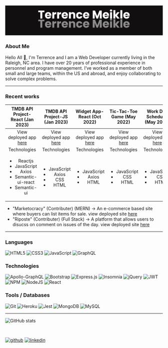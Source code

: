 <!-- ![](https://github.com/Terrence-Me/Terrence-Me/blob/main/banner_new.png)  -->
![](https://github.com/Terrence-Me/Terrence-Me/blob/main/banner1.png)
### About Me
Hello All 👋, I'm Terrence and I am a Web Developer currently living in the Raleigh, NC area. I have over 20 years of professional experience in personnel and program management. I’ve worked as a member of both small and large teams, within the US and abroad, and enjoy collaborating to solve complex problems. 
<hr>



### Recent works
|TMDB API Project-React (Jan 2023) | TMDB API Project-JS (Jan 2023) | Widget App-React (Oct 2022) | Tic-Tac-Toe Game (May 2022) | Work Day Schedular (May 2022) | weather dashboard (May 2022)|       
| :---: | :---: | :---: | :---: | :---: | :---: |
|View deployed app [here](https://tmdb-api-project-react.vercel.app/)|View deployed app [here](https://terrence-me.github.io/tmdb_api_project_js/)| View deployed app [here](https://widgets-indol-one.vercel.app/)| View deployed app [here](https://terrence-me.github.io/academind-tic-tac-toe-game/)|View deployed app [here](https://terrence-me.github.io/workday_scheduler/)|View deployed app [here](https://terrence-me.github.io/weather_dashboard_v2/)|
|Technologies|Technologies|Technologies|Technologies|Technologies|Technologies|
|<ul><li>Reactjs</li><li>JavaScript</li><li>Axios</li><li>Semantic-ui-react</li><li>Semantic-ui</li></ul>|<ul><li>JavaScript</li><li>Axios</li><li>CSS</li><li>HTML</li></ul>|<ul><li>JavaScript</li><li>Axios</li><li>HTML</li></ul>| <ul><li>JavaScript</li><li>CSS</li><li>HTML</li></ul>|<ul><li>JavaScript</li><li>CSS</li><li>HTML</li></ul>|<ul><li>JavaScript</li><li>bootstrap</li><li>CSS</li><li>HTML</li></ul>|




- "Marketocracy" (Contributer) (MERN) -> An e-commerce based site where buyers can list items for sale. view deployed site [here](https://marketplace-project3.herokuapp.com/)
- "Riposte" (Contributer) (Full Stack) -> A platform that allows users to disucss on comment on issues of the day. view deployed site [here](https://thawing-fortress-53039.herokuapp.com/register)

<hr>
 

### Languages
![HTML5](https://img.shields.io/badge/html5-%23E34F26.svg?style=for-the-badge&logo=html5&logoColor=white)
![CSS3](https://img.shields.io/badge/css3-%231572B6.svg?style=for-the-badge&logo=css3&logoColor=white)
![JavaScript](https://img.shields.io/badge/javascript-%23323330.svg?style=for-the-badge&logo=javascript&logoColor=%23F7DF1E)
![GraphQL](https://img.shields.io/badge/-GraphQL-E10098?style=for-the-badge&logo=graphql&logoColor=white)

### Technologies
![Apollo-GraphQL](https://img.shields.io/badge/-ApolloGraphQL-311C87?style=for-the-badge&logo=apollo-graphql)
![Bootstrap](https://img.shields.io/badge/bootstrap-%23563D7C.svg?style=for-the-badge&logo=bootstrap&logoColor=white)
![Express.js](https://img.shields.io/badge/express.js-%23404d59.svg?style=for-the-badge&logo=express&logoColor=%2361DAFB)
![Insomnia](https://img.shields.io/badge/Insomnia-black?style=for-the-badge&logo=insomnia&logoColor=5849BE)
![jQuery](https://img.shields.io/badge/jquery-%230769AD.svg?style=for-the-badge&logo=jquery&logoColor=white)
![JWT](https://img.shields.io/badge/JWT-black?style=for-the-badge&logo=JSON%20web%20tokens)
![NPM](https://img.shields.io/badge/NPM-%23000000.svg?style=for-the-badge&logo=npm&logoColor=white)
![NodeJS](https://img.shields.io/badge/node.js-6DA55F?style=for-the-badge&logo=node.js&logoColor=white)
![React](https://img.shields.io/badge/react-%2320232a.svg?style=for-the-badge&logo=react&logoColor=%2361DAFB)

### Tools / Databases 
![Git](https://img.shields.io/badge/git-%23F05033.svg?style=for-the-badge&logo=git&logoColor=white)
![Heroku](https://img.shields.io/badge/heroku-%23430098.svg?style=for-the-badge&logo=heroku&logoColor=white)
![Jest](https://img.shields.io/badge/-jest-%23C21325?style=for-the-badge&logo=jest&logoColor=white)
![MongoDB](https://img.shields.io/badge/MongoDB-%234ea94b.svg?style=for-the-badge&logo=mongodb&logoColor=white)
![MySQL](https://img.shields.io/badge/mysql-%2300f.svg?style=for-the-badge&logo=mysql&logoColor=white)

<hr>
  

![GitHub stats](https://github-readme-stats.vercel.app/api?username=Terrence-Me&show_icons=true&theme=vision-friendly-dark) 
<!-- [![Top Langs](https://github-readme-stats.vercel.app/api/top-langs/?username=Terrence-Me&layout=compact)](https://github.com/anuraghazra/github-readme-stats) -->
<br>

[<img src='https://cdn.jsdelivr.net/npm/simple-icons@3.0.1/icons/github.svg' alt='github' height='40'>](https://github.com/Terrence-Me)  [<img src='https://cdn.jsdelivr.net/npm/simple-icons@3.0.1/icons/linkedin.svg' alt='linkedin' height='40'>](https://www.linkedin.com/in/terrence-meikle/)  



